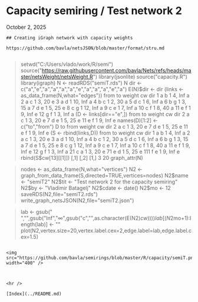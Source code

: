 # Capacity semiring / Test network 2

October 2, 2025
```
## Creating iGraph network with capacity weights

https://github.com/bavla/netsJSON/blob/master/format/stru.md


```
> setwd("C:/Users/vlado/work/R/semi")
> source("https://raw.githubusercontent.com/bavla/Nets/refs/heads/master/netsWeight/netsWeight.R")
> library(jsonlite)
> source("capacity.R")
> library(igraph)
> N <- readRDS("semiT.rds")
> N
> dir <- c("a","e","a","a","a","a","e","a","a","a","e","a")
> E(N)$dir <- dir
> (links <- as_data_frame(N,what="edges"))
   from to weight      cw dir
1     a  b      1  4, Inf   a
2     a  c      1   3, 20   e
3     a  d      1 10, Inf   a
4     b  c      1   2, 30   a
5     d  c      1  6, Inf   a
6     b  g      1   3, 15   a
7     d  e      1   5, 25   e
8     c  g      1 12, Inf   a
9     c  e      1  7, Inf   a
10    c  f      1   8, 40   a
11    e  f      1  9, Inf   e
12    g  f      1  3, Inf   a
> (D <- links[dir=="e",])
   from to weight     cw dir
2     a  c      1  3, 20   e
7     d  e      1  5, 25   e
11    e  f      1 9, Inf   e
> names(D)[1:2] <- c("to","from")
> D
   to from weight     cw dir
2   a    c      1  3, 20   e
7   d    e      1  5, 25   e
11  e    f      1 9, Inf   e
> (S <- rbind(links,D))
    from to weight      cw dir
1      a  b      1  4, Inf   a
2      a  c      1   3, 20   e
3      a  d      1 10, Inf   a
4      b  c      1   2, 30   a
5      d  c      1  6, Inf   a
6      b  g      1   3, 15   a
7      d  e      1   5, 25   e
8      c  g      1 12, Inf   a
9      c  e      1  7, Inf   a
10     c  f      1   8, 40   a
11     e  f      1  9, Inf   e
12     g  f      1  3, Inf   a
21     c  a      1   3, 20   e
71     e  d      1   5, 25   e
111    f  e      1  9, Inf   e
> rbind(S$cw[13][[1]])
     [,1] [,2]
[1,]    3   20
> graph_attr(N)

> nodes <- as_data_frame(N,what="vertices")
> N2 <- graph_from_data_frame(S,directed=TRUE,vertices=nodes)
> N2$name <- "semiT2"
> N2$tit <- "Test network 2 for the capacity semiring"
> N2$by <- "Vladimir Batagelj"
> N2$cdate <- date()
> N2$mo <- 12
> saveRDS(N2,file="semiT2.rds")
> write_graph_netsJSON(N2,file="semiT2.json")

> lab <- gsub(" ","",gsub("Inf","∞",gsub("c","",as.character(E(N2)$cw))))
> lab[(N2$mo+1):length(lab)] <- ""
> plot(N2,vertex.size=20,vertex.label.cex=2,edge.label=lab,edge.label.cex=1.5)
```

<img src="https://github.com/bavla/semirings/blob/master/R/capacity/semiT.png" width="400" />

```
```


<hr />

[Index](../README.md)

